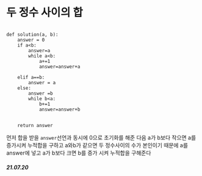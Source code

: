 # 두 정수 사이의 합

```

def solution(a, b):
    answer = 0
    if a<b:
        answer=a
        while a<b:
            a+=1
            answer=answer+a
            
    elif a==b:
        answer = a
    else:
        answer =b
        while b<a:
            b+=1
            answer=answer+b
            
        
    return answer

 ```

먼저 합을 받을 `answer`선언과 동시에 0으로 초기화를 해준 다음 a가 b보다 작으면 a를 증가시켜 누적합을 구하고 a와b가 같으면 두 정수사이의 수가 본인이기 때문에 a를 answer에 넣고
a가 b보다 크면 b를 증가 시켜 누적합을 구해준다 

##### 21.07.20